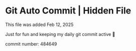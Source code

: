 # Git Auto Commit | Hidden File

This file was added Feb 12, 2025

Just for fun and keeping my daily git commit active 🤪

commit number: 484649
